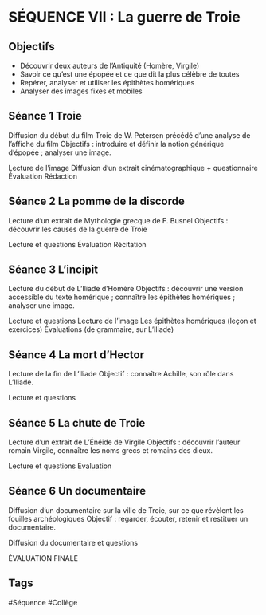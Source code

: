 # SÉQUENCE VII : La guerre de Troie

## Objectifs
- Découvrir deux auteurs de l’Antiquité (Homère, Virgile)
- Savoir ce qu’est une épopée et ce que dit la plus célèbre de toutes
- Repérer, analyser et utiliser les épithètes homériques
- Analyser des images fixes et mobiles

## Séance 1 Troie
Diffusion du début du film Troie de W. Petersen précédé d’une analyse de l’affiche du film
Objectifs : introduire et définir la notion générique d’épopée ; analyser une image.

Lecture de l’image
Diffusion d’un extrait cinématographique + questionnaire
Évaluation
Rédaction

## Séance 2 La pomme de la discorde
Lecture d’un extrait de Mythologie grecque de F. Busnel
Objectifs : découvrir les causes de la guerre de Troie

Lecture et questions
Évaluation
Récitation 

## Séance 3 L’incipit
Lecture du début de L’Iliade d’Homère
Objectifs : découvrir une version accessible du texte homérique ; connaître les épithètes homériques ; analyser une image.

Lecture et questions
Lecture de l’image
Les épithètes homériques (leçon et exercices)
Évaluations (de grammaire, sur L’Iliade)

## Séance 4 La mort d’Hector
Lecture de la fin de L’Iliade
Objectif : connaître Achille, son rôle dans L’Iliade.

Lecture et questions

## Séance 5 La chute de Troie
Lecture d’un extrait de L’Énéide de Virgile
Objectifs : découvrir l’auteur romain Virgile, connaître les noms grecs et romains des dieux.

Lecture et questions
Évaluation

## Séance 6 Un documentaire
Diffusion d’un documentaire sur la ville de Troie, sur ce que révèlent les fouilles archéologiques
Objectif : regarder, écouter, retenir et restituer un documentaire.

Diffusion du documentaire et questions

ÉVALUATION FINALE

## Tags

#Séquence #Collège

